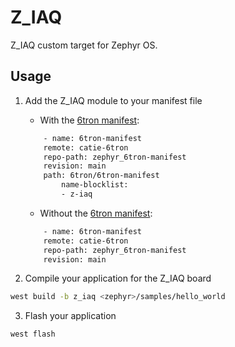 # Z_IAQ

Z_IAQ custom target for Zephyr OS.

## Usage
1. Add the Z_IAQ module to your manifest file
    - With the [6tron manifest](https://github.com/catie-aq/zephyr_6tron-manifest):
    ```bash
        - name: 6tron-manifest
        remote: catie-6tron
        repo-path: zephyr_6tron-manifest
        revision: main
        path: 6tron/6tron-manifest
            name-blocklist:
            - z-iaq
    ```
    - Without the [6tron manifest](https://github.com/catie-aq/zephyr_6tron-manifest):
    ```bash
        - name: 6tron-manifest
        remote: catie-6tron
        repo-path: zephyr_6tron-manifest
        revision: main
    ```

2. Compile your application for the Z_IAQ board
```bash
west build -b z_iaq <zephyr>/samples/hello_world
```

3. Flash your application
```bash
west flash
```
